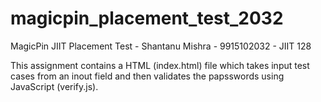 # magicpin_placement_test_2032
MagicPin JIIT Placement Test - Shantanu Mishra - 9915102032 - JIIT 128


This assignment contains a HTML (index.html) file which takes input test cases from an inout field and then validates the papsswords using JavaScript (verify.js).
